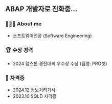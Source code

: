 ## ABAP 개발자로 진화중...


<!--내용 부분-->
<h3>👩🏻‍💻 About me</h3>
<ul>
    <li>소프트웨어전공 (Software Engineering)</li>
</ul>

<h3>🏆 수상 경력</h3>
<ul>
    <li>2024 캡스톤 경진대회 우수상 수상 (팀명: PRO셋)</li>
</ul>

<h3>🪪 자격증</h3>
<ul>
    <li>2024.12 정보처리기사</li>
    <li>2023.10 SQLD 자격증</li>
</ul>
